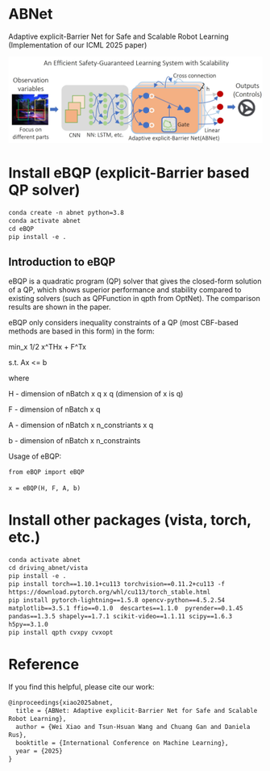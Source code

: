 # ABNet
Adaptive explicit-Barrier Net for Safe and Scalable Robot Learning (Implementation of our ICML 2025 paper)

![pipeline](imgs/abnet.png) 


# Install eBQP (explicit-Barrier based QP solver)
```
conda create -n abnet python=3.8
conda activate abnet
cd eBQP
pip install -e .
```

## Introduction to eBQP

eBQP is a quadratic program (QP) solver that gives the closed-form solution of a QP, which shows superior performance and stability compared to existing solvers (such as QPFunction in qpth from OptNet). The comparison results are shown in the paper.

eBQP only considers inequality constraints of a QP (most CBF-based methods are based in this form) in the form:

min_x 1/2 x^THx + F^Tx

s.t. Ax <= b

where

H - dimension of nBatch x q x q (dimension of x is q)

F - dimension of nBatch x q

A - dimension of nBatch x n_constriants x q

b - dimension of nBatch x n_constraints

Usage of eBQP:
```
from eBQP import eBQP

x = eBQP(H, F, A, b)
```

# Install other packages (vista, torch, etc.)
```
conda activate abnet
cd driving_abnet/vista
pip install -e .
pip install torch==1.10.1+cu113 torchvision==0.11.2+cu113 -f https://download.pytorch.org/whl/cu113/torch_stable.html
pip install pytorch-lightning==1.5.8 opencv-python==4.5.2.54 matplotlib==3.5.1 ffio==0.1.0  descartes==1.1.0  pyrender==0.1.45  pandas==1.3.5 shapely==1.7.1 scikit-video==1.1.11 scipy==1.6.3 h5py==3.1.0
pip install qpth cvxpy cvxopt
```



# Reference
If you find this helpful, please cite our work:
```
@inproceedings{xiao2025abnet,
  title = {ABNet: Adaptive explicit-Barrier Net for Safe and Scalable Robot Learning},
  author = {Wei Xiao and Tsun-Hsuan Wang and Chuang Gan and Daniela Rus},
  booktitle = {International Conference on Machine Learning},
  year = {2025}
}
```
